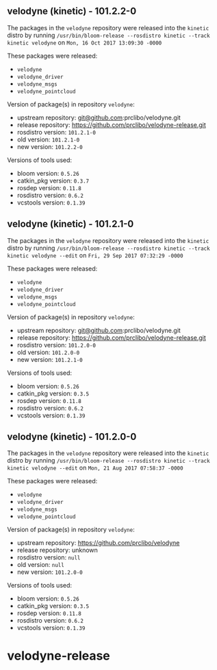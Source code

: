 ## velodyne (kinetic) - 101.2.2-0

The packages in the `velodyne` repository were released into the `kinetic` distro by running `/usr/bin/bloom-release --rosdistro kinetic --track kinetic velodyne` on `Mon, 16 Oct 2017 13:09:30 -0000`

These packages were released:
- `velodyne`
- `velodyne_driver`
- `velodyne_msgs`
- `velodyne_pointcloud`

Version of package(s) in repository `velodyne`:

- upstream repository: git@github.com:prclibo/velodyne.git
- release repository: https://github.com/prclibo/velodyne-release.git
- rosdistro version: `101.2.1-0`
- old version: `101.2.1-0`
- new version: `101.2.2-0`

Versions of tools used:

- bloom version: `0.5.26`
- catkin_pkg version: `0.3.7`
- rosdep version: `0.11.8`
- rosdistro version: `0.6.2`
- vcstools version: `0.1.39`


## velodyne (kinetic) - 101.2.1-0

The packages in the `velodyne` repository were released into the `kinetic` distro by running `/usr/bin/bloom-release --rosdistro kinetic --track kinetic velodyne --edit` on `Fri, 29 Sep 2017 07:32:29 -0000`

These packages were released:
- `velodyne`
- `velodyne_driver`
- `velodyne_msgs`
- `velodyne_pointcloud`

Version of package(s) in repository `velodyne`:

- upstream repository: git@github.com:prclibo/velodyne.git
- release repository: https://github.com/prclibo/velodyne-release.git
- rosdistro version: `101.2.0-0`
- old version: `101.2.0-0`
- new version: `101.2.1-0`

Versions of tools used:

- bloom version: `0.5.26`
- catkin_pkg version: `0.3.5`
- rosdep version: `0.11.8`
- rosdistro version: `0.6.2`
- vcstools version: `0.1.39`


## velodyne (kinetic) - 101.2.0-0

The packages in the `velodyne` repository were released into the `kinetic` distro by running `/usr/bin/bloom-release --rosdistro kinetic --track kinetic velodyne --edit` on `Mon, 21 Aug 2017 07:58:37 -0000`

These packages were released:
- `velodyne`
- `velodyne_driver`
- `velodyne_msgs`
- `velodyne_pointcloud`

Version of package(s) in repository `velodyne`:

- upstream repository: https://github.com/prclibo/velodyne
- release repository: unknown
- rosdistro version: `null`
- old version: `null`
- new version: `101.2.0-0`

Versions of tools used:

- bloom version: `0.5.26`
- catkin_pkg version: `0.3.5`
- rosdep version: `0.11.8`
- rosdistro version: `0.6.2`
- vcstools version: `0.1.39`


# velodyne-release